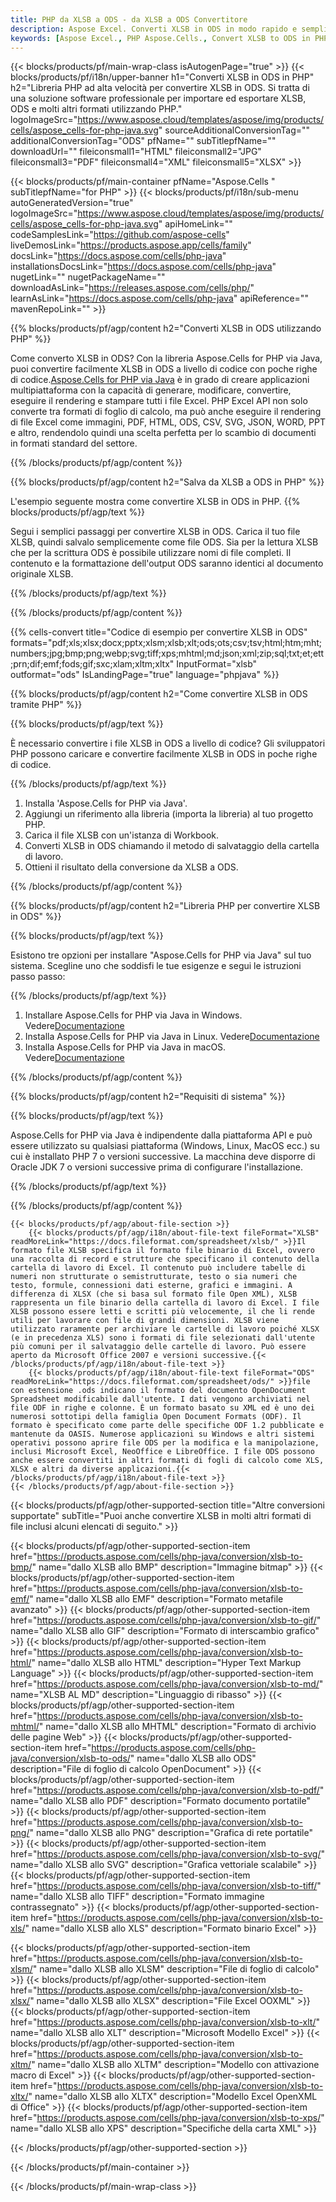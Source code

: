 ```yaml
---
title: PHP da XLSB a ODS - da XLSB a ODS Convertitore
description: Aspose Excel. Converti XLSB in ODS in modo rapido e semplice con Aspose.Cells. PHP da XLSB a ODS. PHP Salva da XLSB a ODS. Salva XLSB come ODS utilizzando PHP.
keywords: [Aspose Excel., PHP Aspose.Cells., Convert XLSB to ODS in PHP., Save XLSB to ODS using PHP., PHP XLSB to ODS saveformat., XLSB to ODS Converter., PHP Save XLSB as ODS]
---
```

{{< blocks/products/pf/main-wrap-class isAutogenPage="true" >}}
{{< blocks/products/pf/i18n/upper-banner h1="Converti XLSB in ODS in PHP" h2="Libreria PHP ad alta velocità per convertire XLSB in ODS. Si tratta di una soluzione software professionale per importare ed esportare XLSB, ODS e molti altri formati utilizzando PHP." logoImageSrc="https://www.aspose.cloud/templates/aspose/img/products/cells/aspose_cells-for-php-java.svg" sourceAdditionalConversionTag="" additionalConversionTag="ODS" pfName="" subTitlepfName="" downloadUrl="" fileiconsmall1="HTML" fileiconsmall2="JPG" fileiconsmall3="PDF" fileiconsmall4="XML" fileiconsmall5="XLSX" >}}

{{< blocks/products/pf/main-container pfName="Aspose.Cells " subTitlepfName="for PHP" >}}
{{< blocks/products/pf/i18n/sub-menu autoGeneratedVersion="true" logoImageSrc="https://www.aspose.cloud/templates/aspose/img/products/cells/aspose_cells-for-php-java.svg" apiHomeLink="" codeSamplesLink="https://github.com/aspose-cells" liveDemosLink="https://products.aspose.app/cells/family" docsLink="https://docs.aspose.com/cells/php-java" installationsDocsLink="https://docs.aspose.com/cells/php-java" nugetLink="" nugetPackageName="" downloadAsLink="https://releases.aspose.com/cells/php/" learnAsLink="https://docs.aspose.com/cells/php-java" apiReference="" mavenRepoLink="" >}}


{{% blocks/products/pf/agp/content h2="Converti XLSB in ODS utilizzando PHP" %}}

 Come converto XLSB in ODS? Con la libreria Aspose.Cells for PHP via Java, puoi convertire facilmente XLSB in ODS a livello di codice con poche righe di codice.[Aspose.Cells for PHP via Java](https://products.aspose.com/cells/php-java/) è in grado di creare applicazioni multipiattaforma con la capacità di generare, modificare, convertire, eseguire il rendering e stampare tutti i file Excel. PHP Excel API non solo converte tra formati di foglio di calcolo, ma può anche eseguire il rendering di file Excel come immagini, PDF, HTML, ODS, CSV, SVG, JSON, WORD, PPT e altro, rendendolo quindi una scelta perfetta per lo scambio di documenti in formati standard del settore.
 
{{% /blocks/products/pf/agp/content %}}

{{% blocks/products/pf/agp/content h2="Salva da XLSB a ODS in PHP" %}}

L'esempio seguente mostra come convertire XLSB in ODS in PHP.
{{% blocks/products/pf/agp/text %}}

Segui i semplici passaggi per convertire XLSB in ODS. Carica il tuo file XLSB, quindi salvalo semplicemente come file ODS. Sia per la lettura XLSB che per la scrittura ODS è possibile utilizzare nomi di file completi. Il contenuto e la formattazione dell'output ODS saranno identici al documento originale XLSB.

{{% /blocks/products/pf/agp/text %}}

{{% /blocks/products/pf/agp/content %}}

{{% cells-convert title="Codice di esempio per convertire XLSB in ODS" formats="pdf;xls;xlsx;docx;pptx;xlsm;xlsb;xlt;ods;ots;csv;tsv;html;htm;mht;numbers;jpg;bmp;png;webp;svg;tiff;xps;mhtml;md;json;xml;zip;sql;txt;et;ett;prn;dif;emf;fods;gif;sxc;xlam;xltm;xltx" InputFormat="xlsb" outformat="ods" IsLandingPage="true" language="phpjava" %}}

{{% blocks/products/pf/agp/content h2="Come convertire XLSB in ODS tramite PHP" %}}

{{% blocks/products/pf/agp/text %}}

È necessario convertire i file XLSB in ODS a livello di codice? Gli sviluppatori PHP possono caricare e convertire facilmente XLSB in ODS in poche righe di codice.

{{% /blocks/products/pf/agp/text %}}

1.  Installa 'Aspose.Cells for PHP via Java'.
1.  Aggiungi un riferimento alla libreria (importa la libreria) al tuo progetto PHP.
1.  Carica il file XLSB con un'istanza di Workbook.
1.  Converti XLSB in ODS chiamando il metodo di salvataggio della cartella di lavoro.
1.  Ottieni il risultato della conversione da XLSB a ODS.

{{% /blocks/products/pf/agp/content %}}

{{% blocks/products/pf/agp/content h2="Libreria PHP per convertire XLSB in ODS" %}}

{{% blocks/products/pf/agp/text %}}

Esistono tre opzioni per installare "Aspose.Cells for PHP via Java" sul tuo sistema. Scegline uno che soddisfi le tue esigenze e segui le istruzioni passo passo:

{{% /blocks/products/pf/agp/text %}}

1.  Installare Aspose.Cells for PHP via Java in Windows. Vedere[Documentazione](https://docs.aspose.com/cells/php-java/setup-and-installation-guidelines/#windows)
1.  Installa Aspose.Cells for PHP via Java in Linux. Vedere[Documentazione](https://docs.aspose.com/cells/php-java/setup-and-installation-guidelines/#linux)
1.  Installa Aspose.Cells for PHP via Java in macOS. Vedere[Documentazione](https://docs.aspose.com/cells/php-java/setup-and-installation-guidelines/#mac)

{{% /blocks/products/pf/agp/content %}}

{{% blocks/products/pf/agp/content h2="Requisiti di sistema" %}}

{{% blocks/products/pf/agp/text %}}

Aspose.Cells for PHP via Java è indipendente dalla piattaforma API e può essere utilizzato su qualsiasi piattaforma (Windows, Linux, MacOS ecc.) su cui è installato PHP 7 o versioni successive. La macchina deve disporre di Oracle JDK 7 o versioni successive prima di configurare l'installazione.
 
{{% /blocks/products/pf/agp/text %}}


{{% /blocks/products/pf/agp/content %}}

<!-- aboutfile Starts -->
    {{< blocks/products/pf/agp/about-file-section >}}
        {{< blocks/products/pf/agp/i18n/about-file-text fileFormat="XLSB" readMoreLink="https://docs.fileformat.com/spreadsheet/xlsb/" >}}Il formato file XLSB specifica il formato file binario di Excel, ovvero una raccolta di record e strutture che specificano il contenuto della cartella di lavoro di Excel. Il contenuto può includere tabelle di numeri non strutturate o semistrutturate, testo o sia numeri che testo, formule, connessioni dati esterne, grafici e immagini. A differenza di XLSX (che si basa sul formato file Open XML), XLSB rappresenta un file binario della cartella di lavoro di Excel. I file XLSB possono essere letti e scritti più velocemente, il che li rende utili per lavorare con file di grandi dimensioni. XLSB viene utilizzato raramente per archiviare le cartelle di lavoro poiché XLSX (e in precedenza XLS) sono i formati di file selezionati dall'utente più comuni per il salvataggio delle cartelle di lavoro. Può essere aperto da Microsoft Office 2007 e versioni successive.{{< /blocks/products/pf/agp/i18n/about-file-text >}}
        {{< blocks/products/pf/agp/i18n/about-file-text fileFormat="ODS" readMoreLink="https://docs.fileformat.com/spreadsheet/ods/" >}}file con estensione .ods indicano il formato del documento OpenDocument Spreadsheet modificabile dall'utente. I dati vengono archiviati nel file ODF in righe e colonne. È un formato basato su XML ed è uno dei numerosi sottotipi della famiglia Open Document Formats (ODF). Il formato è specificato come parte delle specifiche ODF 1.2 pubblicate e mantenute da OASIS. Numerose applicazioni su Windows e altri sistemi operativi possono aprire file ODS per la modifica e la manipolazione, inclusi Microsoft Excel, NeoOffice e LibreOffice. I file ODS possono anche essere convertiti in altri formati di fogli di calcolo come XLS, XLSX e altri da diverse applicazioni.{{< /blocks/products/pf/agp/i18n/about-file-text >}}
    {{< /blocks/products/pf/agp/about-file-section >}}
<!-- aboutfile Ends -->

{{< blocks/products/pf/agp/other-supported-section title="Altre conversioni supportate" subTitle="Puoi anche convertire XLSB in molti altri formati di file inclusi alcuni elencati di seguito." >}}

{{< blocks/products/pf/agp/other-supported-section-item href="https://products.aspose.com/cells/php-java/conversion/xlsb-to-bmp/" name="dallo XLSB allo BMP" description="Immagine bitmap" >}}
{{< blocks/products/pf/agp/other-supported-section-item href="https://products.aspose.com/cells/php-java/conversion/xlsb-to-emf/" name="dallo XLSB allo EMF" description="Formato metafile avanzato" >}}
{{< blocks/products/pf/agp/other-supported-section-item href="https://products.aspose.com/cells/php-java/conversion/xlsb-to-gif/" name="dallo XLSB allo GIF" description="Formato di interscambio grafico" >}}
{{< blocks/products/pf/agp/other-supported-section-item href="https://products.aspose.com/cells/php-java/conversion/xlsb-to-html/" name="dallo XLSB allo HTML" description="Hyper Text Markup Language" >}}
{{< blocks/products/pf/agp/other-supported-section-item href="https://products.aspose.com/cells/php-java/conversion/xlsb-to-md/" name="XLSB AL MD" description="Linguaggio di ribasso" >}}
{{< blocks/products/pf/agp/other-supported-section-item href="https://products.aspose.com/cells/php-java/conversion/xlsb-to-mhtml/" name="dallo XLSB allo MHTML" description="Formato di archivio delle pagine Web" >}}
{{< blocks/products/pf/agp/other-supported-section-item href="https://products.aspose.com/cells/php-java/conversion/xlsb-to-ods/" name="dallo XLSB allo ODS" description="File di foglio di calcolo OpenDocument" >}}
{{< blocks/products/pf/agp/other-supported-section-item href="https://products.aspose.com/cells/php-java/conversion/xlsb-to-pdf/" name="dallo XLSB allo PDF" description="Formato documento portatile" >}}
{{< blocks/products/pf/agp/other-supported-section-item href="https://products.aspose.com/cells/php-java/conversion/xlsb-to-png/" name="dallo XLSB allo PNG" description="Grafica di rete portatile" >}}
{{< blocks/products/pf/agp/other-supported-section-item href="https://products.aspose.com/cells/php-java/conversion/xlsb-to-svg/" name="dallo XLSB allo SVG" description="Grafica vettoriale scalabile" >}}
{{< blocks/products/pf/agp/other-supported-section-item href="https://products.aspose.com/cells/php-java/conversion/xlsb-to-tiff/" name="dallo XLSB allo TIFF" description="Formato immagine contrassegnato" >}}
{{< blocks/products/pf/agp/other-supported-section-item href="https://products.aspose.com/cells/php-java/conversion/xlsb-to-xls/" name="dallo XLSB allo XLS" description="Formato binario Excel" >}}

{{< blocks/products/pf/agp/other-supported-section-item href="https://products.aspose.com/cells/php-java/conversion/xlsb-to-xlsm/" name="dallo XLSB allo XLSM" description="File di foglio di calcolo" >}}
{{< blocks/products/pf/agp/other-supported-section-item href="https://products.aspose.com/cells/php-java/conversion/xlsb-to-xlsx/" name="dallo XLSB allo XLSX" description="File Excel OOXML" >}}
{{< blocks/products/pf/agp/other-supported-section-item href="https://products.aspose.com/cells/php-java/conversion/xlsb-to-xlt/" name="dallo XLSB allo XLT" description="Microsoft Modello Excel" >}}
{{< blocks/products/pf/agp/other-supported-section-item href="https://products.aspose.com/cells/php-java/conversion/xlsb-to-xltm/" name="dallo XLSB allo XLTM" description="Modello con attivazione macro di Excel" >}}
{{< blocks/products/pf/agp/other-supported-section-item href="https://products.aspose.com/cells/php-java/conversion/xlsb-to-xltx/" name="dallo XLSB allo XLTX" description="Modello Excel OpenXML di Office" >}}
{{< blocks/products/pf/agp/other-supported-section-item href="https://products.aspose.com/cells/php-java/conversion/xlsb-to-xps/" name="dallo XLSB allo XPS" description="Specifiche della carta XML" >}}

{{< /blocks/products/pf/agp/other-supported-section >}}

{{< /blocks/products/pf/main-container >}}
    
{{< /blocks/products/pf/main-wrap-class >}}
